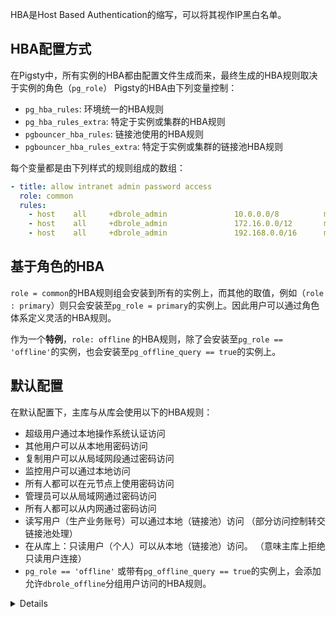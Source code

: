 
HBA是Host Based Authentication的缩写，可以将其视作IP黑白名单。

## HBA配置方式

在Pigsty中，所有实例的HBA都由配置文件生成而来，最终生成的HBA规则取决于实例的角色（`pg_role`）
Pigsty的HBA由下列变量控制：

* `pg_hba_rules`: 环境统一的HBA规则
* `pg_hba_rules_extra`: 特定于实例或集群的HBA规则
* `pgbouncer_hba_rules`: 链接池使用的HBA规则
* `pgbouncer_hba_rules_extra`: 特定于实例或集群的链接池HBA规则

每个变量都是由下列样式的规则组成的数组：

```yaml
- title: allow intranet admin password access
  role: common
  rules:
    - host    all     +dbrole_admin               10.0.0.0/8          md5
    - host    all     +dbrole_admin               172.16.0.0/12       md5
    - host    all     +dbrole_admin               192.168.0.0/16      md5
```



## 基于角色的HBA

`role = common`的HBA规则组会安装到所有的实例上，而其他的取值，例如（`role : primary`）则只会安装至`pg_role = primary`的实例上。因此用户可以通过角色体系定义灵活的HBA规则。

作为一个**特例**，`role: offline` 的HBA规则，除了会安装至`pg_role == 'offline'`的实例，也会安装至`pg_offline_query == true`的实例上。



## 默认配置

在默认配置下，主库与从库会使用以下的HBA规则：

* 超级用户通过本地操作系统认证访问
* 其他用户可以从本地用密码访问
* 复制用户可以从局域网段通过密码访问
* 监控用户可以通过本地访问
* 所有人都可以在元节点上使用密码访问
* 管理员可以从局域网通过密码访问
* 所有人都可以从内网通过密码访问
* 读写用户（生产业务账号）可以通过本地（链接池）访问
  （部分访问控制转交链接池处理）
* 在从库上：只读用户（个人）可以从本地（链接池）访问。
  （意味主库上拒绝只读用户连接）
* `pg_role == 'offline'` 或带有`pg_offline_query == true`的实例上，会添加允许`dbrole_offline`分组用户访问的HBA规则。

<details>

```ini
#==============================================================#
# Default HBA
#==============================================================#
# allow local su with ident"
local   all             postgres                               ident
local   replication     postgres                               ident

# allow local user password access
local   all             all                                    md5

# allow local/intranet replication with password
local   replication     replicator                              md5
host    replication     replicator         127.0.0.1/32         md5
host    all             replicator         10.0.0.0/8           md5
host    all             replicator         172.16.0.0/12        md5
host    all             replicator         192.168.0.0/16       md5
host    replication     replicator         10.0.0.0/8           md5
host    replication     replicator         172.16.0.0/12        md5
host    replication     replicator         192.168.0.0/16       md5

# allow local role monitor with password
local   all             dbuser_monitor                          md5
host    all             dbuser_monitor      127.0.0.1/32        md5

#==============================================================#
# Extra HBA
#==============================================================#
# add extra hba rules here




#==============================================================#
# primary HBA
#==============================================================#


#==============================================================#
# special HBA for instance marked with 'pg_offline_query = true'
#==============================================================#



#==============================================================#
# Common HBA
#==============================================================#
#  allow meta node password access
host    all     all                         10.10.10.10/32      md5

#  allow intranet admin password access
host    all     +dbrole_admin               10.0.0.0/8          md5
host    all     +dbrole_admin               172.16.0.0/12       md5
host    all     +dbrole_admin               192.168.0.0/16      md5

#  allow intranet password access
host    all             all                 10.0.0.0/8          md5
host    all             all                 172.16.0.0/12       md5
host    all             all                 192.168.0.0/16      md5

#  allow local read/write (local production user via pgbouncer)
local   all     +dbrole_readonly                                md5
host    all     +dbrole_readonly           127.0.0.1/32         md5





#==============================================================#
# Ad Hoc HBA
#===========================================================
```

</details>

